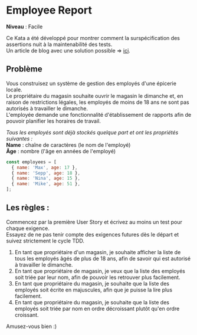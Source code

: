 # Employee Report

**Niveau** : Facile 

Ce Kata a été développé pour montrer comment la surspécification des assertions nuit à la maintenabilité des tests.   
Un article de blog avec une solution possible => [ici](https://dev.to/webpapaya/writing-better-test-assertions-lml).

## Problème

Vous construisez un système de gestion des employés d'une épicerie locale.   
Le propriétaire du magasin souhaite ouvrir le magasin le dimanche et, en raison de restrictions légales, les employés de moins de 18 ans ne sont pas autorisés à travailler le dimanche.  
L'employée demande une fonctionnalité d'établissement de rapports afin de pouvoir planifier les horaires de travail. 

_Tous les employés sont déjà stockés quelque part et ont les propriétés suivantes :_  
**Name** : chaîne de caractères (le nom de l'employé)  
**Âge** : nombre (l'âge en années de l'employé)


```javascript
const employees = [
  { name: 'Max', age: 17 },
  { name: 'Sepp', age: 18 },
  { name: 'Nina', age: 15 },
  { name: 'Mike', age: 51 },
];
```

## Les règles :

Commencez par la première User Story et écrivez au moins un test pour chaque exigence.  
Essayez de ne pas tenir compte des exigences futures dès le départ et suivez strictement le cycle TDD.

1. En tant que propriétaire d'un magasin, je souhaite afficher la liste de tous les employés âgés de plus de 18 ans, afin de savoir qui est autorisé à travailler le dimanche.
2. En tant que propriétaire de magasin, je veux que la liste des employés soit triée par leur nom, afin de pouvoir les retrouver plus facilement.
3. En tant que propriétaire du magasin, je souhaite que la liste des employés soit écrite en majuscules, afin que je puisse la lire plus facilement.
4. En tant que propriétaire du magasin, je souhaite que la liste des employés soit triée par nom en ordre décroissant plutôt qu'en ordre croissant.

Amusez-vous bien :) 